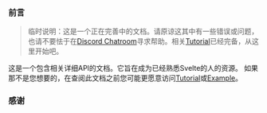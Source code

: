 ### 前言

> 临时说明：这是一个正在完善中的文档。请原谅这其中有一些错误或问题，也请不要怯于在[Discord Chatroom](https://svelte.dev/chat)寻求帮助。相关[Tutorial](https://svelte.dev/tutorial/basics)已经完备，从这里开始吧。

这是一个包含相关详细API的文档。它旨在成为已经熟悉Svelte的人的资源。
如果那不是您想要的，在查阅此文档之前您可能更愿意访问[Tutorial](https://svelte.dev/tutorial/basics)或[Example](https://svelte.dev/examples#hello-world)。




### 感谢